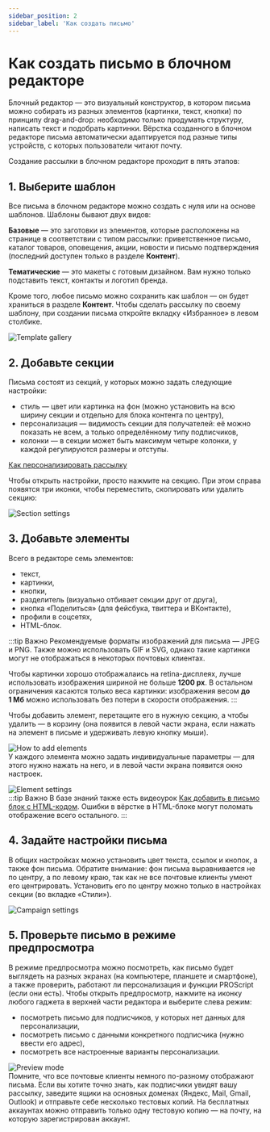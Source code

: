 ```yaml
---
sidebar_position: 2
sidebar_label: 'Как создать письмо'
---
```


# Как создать письмо в блочном редакторе

Блочный редактор — это визуальный конструктор, в котором письма можно собирать из разных элементов (картинки, текст, кнопки) по принципу drag-and-drop: необходимо только продумать структуру, написать текст и подобрать картинки. Вёрстка созданного в блочном редакторе письма автоматически адаптируется под разные типы устройств, с которых пользователи читают почту.

Создание рассылки в блочном редакторе проходит в пять этапов:

## 1. Выберите шаблон

Все письма в блочном редакторе можно создать с нуля или на основе шаблонов. Шаблоны бывают двух видов:

**Базовые** — это заготовки из элементов, которые расположены на странице в соответствии с типом рассылки: приветственное письмо, каталог товаров, оповещения, акции, новости и письмо подтверждения (последний доступен только в разделе **Контент**).

**Тематические** — это макеты с готовым дизайном. Вам нужно только подставить текст, контакты и логотип бренда.

Кроме того, любое письмо можно сохранить как шаблон — он будет храниться в разделе **Контент**. Чтобы сделать рассылку по своему шаблону, при создании письма откройте вкладку «Избранное» в левом столбике.

![Template gallery](/img/email-campaigns/create-your-campaign/drag-and-drop-editor/template-gallery.gif) <br/>

## 2. Добавьте секции

Письма состоят из секций, у которых можно задать следующие настройки:

- стиль — цвет или картинка на фон (можно установить на всю ширину секции и отдельно для блока контента по центру),
- персонализация — видимость секции для получателей: её можно показать не всем, а только определённому типу подписчиков,
- колонки — в секции может быть максимум четыре колонки, у каждой регулируются размеры и отступы.

[Как персонализировать рассылку](https://docs.sendsay.ru/email-campaigns/personalization/how-to-personalize-campaign) <br/>

Чтобы открыть настройки, просто нажмите на секцию. При этом справа появятся три иконки, чтобы переместить, скопировать или удалить секцию:

![Section settings](/img/email-campaigns/create-your-campaign/drag-and-drop-editor/section-settings.gif) <br/>

## 3. Добавьте элементы

Всего в редакторе семь элементов:

- текст,
- картинки,
- кнопки,
- разделитель (визуально отбивает секции друг от друга),
- кнопка «Поделиться» (для фейсбука, твиттера и ВКонтакте),
- профили в соцсетях,
- HTML-блок.

:::tip Важно
Рекомендуемые форматы изображений для письма — JPEG и PNG. Также можно использовать GIF и SVG, однако такие картинки могут не отображаться в некоторых почтовых клиентах.

Чтобы картинки хорошо отображалаись на retina-дисплеях, лучше использовать изображения шириной не&nbsp;больше **1200&nbsp;px**. В остальном ограничения касаются только веса картинки: изображения весом **до 1&nbsp;Мб** можно использовать без потери в скорости отображения.
:::

Чтобы добавить элемент, перетащите его в нужную секцию, а чтобы удалить — в корзину (она появится в левой части экрана, если нажать на элемент в письме и удерживать левую кнопку мыши).

![How to add elements](/img/email-campaigns/create-your-campaign//drag-and-drop-editor/how-to-add-elements.gif) <br/>
У каждого элемента можно задать индивидуальные параметры — для этого нужно нажать на него, и в левой части экрана появится окно настроек.

![Element settings](/img/email-campaigns/create-your-campaign/drag-and-drop-editor/element-settings.gif) <br/>
:::tip Важно
В базе знаний также есть видеоурок [Как добавить в письмо блок с HTML-кодом](https://docs.sendsay.ru/videolessons/email-campaigns/how-to-add-html-code-to-email-campaign). Ошибки в вёрстке в HTML-блоке могут поломать отображение всего остального.
:::

## 4. Задайте настройки письма

В общих настройках можно установить цвет текста, ссылок и кнопок, а также фон письма. Обратите внимание: фон письма выравнивается не по центру, а по левому краю, так как не все почтовые клиенты умеют его центрировать. Установить его по центру можно только в настройках секции (во вкладке «Стили»).

![Campaign settings](/img/email-campaigns/create-your-campaign/drag-and-drop-editor/campaign-settings.jpg) <br/>

## 5. Проверьте письмо в режиме предпросмотра

В режиме предпросмотра можно посмотреть, как письмо будет выглядеть на разных экранах (на компьютере, планшете и смартфоне), а также проверить, работают ли персонализация и функции PROScript (если они есть). Чтобы открыть предпросмотр, нажмите на иконку любого гаджета в верхней части редактора и выберите слева режим:

- посмотреть письмо для подписчиков, у которых нет данных для персонализации,
- посмотреть письмо с данными конкретного подписчика (нужно ввести его адрес),
- посмотреть все настроенные варианты персонализации.

![Preview mode](/img/email-campaigns/create-your-campaign/drag-and-drop-editor/preview-mode.gif) <br/>
Помните, что все почтовые клиенты немного по-разному отображают письма. Если вы хотите точно знать, как подписчики увидят вашу рассылку, заведите ящики на основных доменах (Яндекс, Mail, Gmail, Outlook) и отправьте себе несколько тестовых копий. На бесплатных аккаунтах можно отправить только одну тестовую копию — на почту, на которую зарегистрирован аккаунт.
